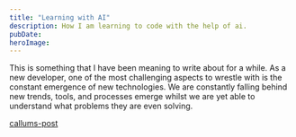 ```yaml
---
title: "Learning with AI"
description: How I am learning to code with the help of ai.
pubDate:
heroImage:
---
```


This is something that I have been meaning to write about for a while. As a new developer, one of the most challenging aspects to wrestle with is the constant emergence of new technologies. We are constantly falling behind new trends, tools, and processes emerge whilst we are yet able to understand what problems they are even solving. 

[callums-post](callums-post.md)

